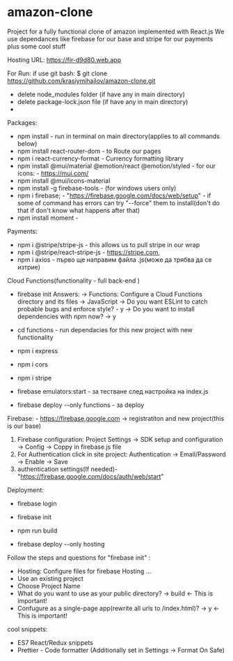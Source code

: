 # amazon-clone
Project for a fully functional clone of amazon implemented with React.js
We use dependances like firebase for our base and stripe for our payments plus some cool stuff

Hosting URL: https://fir-d9d80.web.app

For Run:
if use git bash:  $ git clone  https://github.com/krasiymihajlov/amazon-clone.git
- delete node_modules folder (if have any in main directory)
- delete package-lock.json file (if have any in main directory)
- 

Packages:
- npm install - run in terminal on main directory(applies to all commands below) 
- npm install react-router-dom - to Route our pages 
- npm i react-currency-format - Currency formatting library
- npm install @mui/material @emotion/react @emotion/styled  - for our icons: - https://mui.com/
- npm install @mui/icons-material
- npm install -g firebase-tools - (for windows users only)
- npm i firebase; - "https://firebase.google.com/docs/web/setup" - if some of command has errors can try "--force" them to install(don't do that if don't know what happens after that)
- npm install moment - 

Payments:
- npm i @stripe/stripe-js - this allows us to pull stripe in our wrap
- npm i @stripe/react-stripe-js  - https://stripe.com, 
- npm i axios - първо ще направим файла .js(може да трябва да се изтрие)

Cloud Functions(functionality - full back-end )
- firebase init
Answers:
-> Functions: Configure a Cloud Functions directory and its files
-> JavaScript
-> Do you want ESLint to catch probable bugs and enforce style? - y
-> Do you want to install dependencies with npm now? -> y 

- cd functions - run dependacies for this new project with new functionality
- npm i express
- npm i cors
- npm i stripe

- firebase emulators:start - за тестване след настройка на index.js
- firebase deploy --only functions - за deploy


Firebasе: - https://firebase.google.com -> registratiton and new project(this is our base)
1. Firebase configuration: Project Settings -> SDK setup and configuration -> Config -> Coppy in firebase.js file
2. For Authentication click in site project: Authentication -> Email/Password -> Enable -> Save 
3. authentication settings(If needed)- "https://firebase.google.com/docs/auth/web/start"

Deployment:
- firebase login
- firebase init 

- npm run build
- firebase deploy --only hosting

Follow the steps and questions for "firebase init" :
- Hosting: Configure files for firebase Hosting ... 
- Use an existing project 
- Choose Project Name
- What do you want to use as your public directory? -> build    <- This is important!
- Confugure as a single-page app(rewrite all urls to /index.html)? -> y	 <- This is important!

cool snippets:
- ES7 React/Redux snippets
- Prettier - Code formatter (Additionally set in Settings -> Format On Safe)


